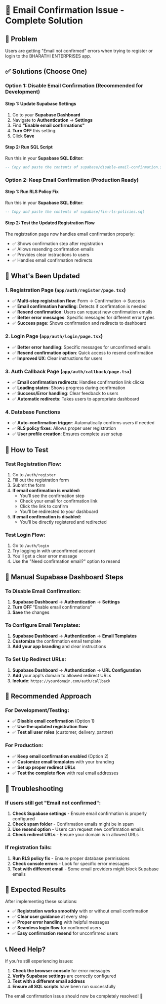 # 🔧 Email Confirmation Issue - Complete Solution

## 🚨 **Problem**
Users are getting "Email not confirmed" errors when trying to register or login to the BHARATHI ENTERPRISES app.

## ✅ **Solutions (Choose One)**

### **Option 1: Disable Email Confirmation (Recommended for Development)**

#### **Step 1: Update Supabase Settings**
1. Go to your **Supabase Dashboard**
2. Navigate to **Authentication** → **Settings**
3. Find **"Enable email confirmations"**
4. **Turn OFF** this setting
5. Click **Save**

#### **Step 2: Run SQL Script**
Run this in your **Supabase SQL Editor**:

```sql
-- Copy and paste the contents of supabase/disable-email-confirmation.sql
```

### **Option 2: Keep Email Confirmation (Production Ready)**

#### **Step 1: Run RLS Policy Fix**
Run this in your **Supabase SQL Editor**:

```sql
-- Copy and paste the contents of supabase/fix-rls-policies.sql
```

#### **Step 2: Test the Updated Registration Flow**
The registration page now handles email confirmation properly:
- ✅ Shows confirmation step after registration
- ✅ Allows resending confirmation emails
- ✅ Provides clear instructions to users
- ✅ Handles email confirmation redirects

## 🎯 **What's Been Updated**

### **1. Registration Page (`app/auth/register/page.tsx`)**
- ✅ **Multi-step registration flow**: Form → Confirmation → Success
- ✅ **Email confirmation handling**: Detects if confirmation is needed
- ✅ **Resend confirmation**: Users can request new confirmation emails
- ✅ **Better error messages**: Specific messages for different error types
- ✅ **Success page**: Shows confirmation and redirects to dashboard

### **2. Login Page (`app/auth/login/page.tsx`)**
- ✅ **Better error handling**: Specific messages for unconfirmed emails
- ✅ **Resend confirmation option**: Quick access to resend confirmation
- ✅ **Improved UX**: Clear instructions for users

### **3. Auth Callback Page (`app/auth/callback/page.tsx`)**
- ✅ **Email confirmation redirects**: Handles confirmation link clicks
- ✅ **Loading states**: Shows progress during confirmation
- ✅ **Success/Error handling**: Clear feedback to users
- ✅ **Automatic redirects**: Takes users to appropriate dashboard

### **4. Database Functions**
- ✅ **Auto-confirmation trigger**: Automatically confirms users if needed
- ✅ **RLS policy fixes**: Allows proper user registration
- ✅ **User profile creation**: Ensures complete user setup

## 🚀 **How to Test**

### **Test Registration Flow:**
1. Go to `/auth/register`
2. Fill out the registration form
3. Submit the form
4. **If email confirmation is enabled:**
   - You'll see the confirmation step
   - Check your email for confirmation link
   - Click the link to confirm
   - You'll be redirected to your dashboard
5. **If email confirmation is disabled:**
   - You'll be directly registered and redirected

### **Test Login Flow:**
1. Go to `/auth/login`
2. Try logging in with unconfirmed account
3. You'll get a clear error message
4. Use the "Need confirmation email?" option to resend

## 🔧 **Manual Supabase Dashboard Steps**

### **To Disable Email Confirmation:**
1. **Supabase Dashboard** → **Authentication** → **Settings**
2. **Turn OFF** "Enable email confirmations"
3. **Save** the changes

### **To Configure Email Templates:**
1. **Supabase Dashboard** → **Authentication** → **Email Templates**
2. **Customize** the confirmation email template
3. **Add your app branding** and clear instructions

### **To Set Up Redirect URLs:**
1. **Supabase Dashboard** → **Authentication** → **URL Configuration**
2. **Add** your app's domain to allowed redirect URLs
3. **Include**: `https://yourdomain.com/auth/callback`

## 🎯 **Recommended Approach**

### **For Development/Testing:**
- ✅ **Disable email confirmation** (Option 1)
- ✅ **Use the updated registration flow**
- ✅ **Test all user roles** (customer, delivery_partner)

### **For Production:**
- ✅ **Keep email confirmation enabled** (Option 2)
- ✅ **Customize email templates** with your branding
- ✅ **Set up proper redirect URLs**
- ✅ **Test the complete flow** with real email addresses

## 🚨 **Troubleshooting**

### **If users still get "Email not confirmed":**
1. **Check Supabase settings** - Ensure email confirmation is properly configured
2. **Check spam folder** - Confirmation emails might be in spam
3. **Use resend option** - Users can request new confirmation emails
4. **Check redirect URLs** - Ensure your domain is in allowed URLs

### **If registration fails:**
1. **Run RLS policy fix** - Ensure proper database permissions
2. **Check console errors** - Look for specific error messages
3. **Test with different email** - Some email providers might block Supabase emails

## 🎉 **Expected Results**

After implementing these solutions:
- ✅ **Registration works smoothly** with or without email confirmation
- ✅ **Clear user guidance** at every step
- ✅ **Proper error handling** with helpful messages
- ✅ **Seamless login flow** for confirmed users
- ✅ **Easy confirmation resend** for unconfirmed users

## 📞 **Need Help?**

If you're still experiencing issues:
1. **Check the browser console** for error messages
2. **Verify Supabase settings** are correctly configured
3. **Test with a different email address**
4. **Ensure all SQL scripts** have been run successfully

The email confirmation issue should now be completely resolved! 🎉
